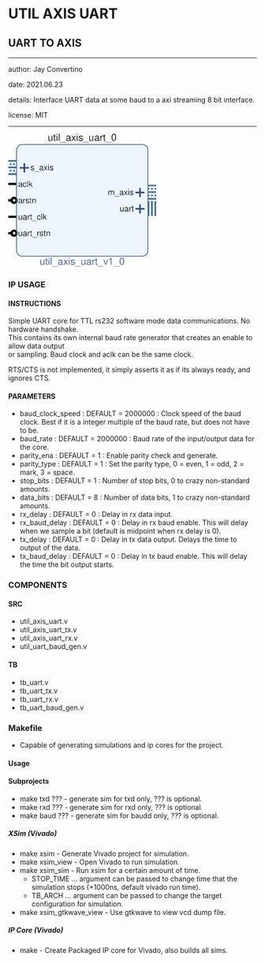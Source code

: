 # UTIL AXIS UART
## UART TO AXIS
---

   author: Jay Convertino   
   
   date: 2021.06.23  
   
   details: Interface UART data at some baud to a axi streaming 8 bit interface.   
   
   license: MIT   
   
---

![rtl_img](./rtl.png)

### IP USAGE
#### INSTRUCTIONS

Simple UART core for TTL rs232 software mode data communications. No hardware handshake.  
This contains its own internal baud rate generator that creates an enable to allow data output  
or sampling. Baud clock and aclk can be the same clock.  

RTS/CTS is not implemented, it simply asserts it as if its always ready, and ignores CTS.

#### PARAMETERS
* baud_clock_speed : DEFAULT = 2000000 : Clock speed of the baud clock. Best if it is a integer multiple of the baud rate, but does not have to be.
* baud_rate : DEFAULT = 2000000 : Baud rate of the input/output data for the core.
* parity_ena : DEFAULT = 1 : Enable parity check and generate.
* parity_type : DEFAULT = 1 : Set the parity type, 0 = even, 1 = odd, 2 = mark, 3 = space.
* stop_bits : DEFAULT = 1 : Number of stop bits, 0 to crazy non-standard amounts.
* data_bits : DEFAULT = 8 : Number of data bits, 1 to crazy non-standard amounts.
* rx_delay : DEFAULT = 0 : Delay in rx data input.
* rx_baud_delay : DEFAULT = 0 : Delay in rx baud enable. This will delay when we sample a bit (default is midpoint when rx delay is 0).
* tx_delay : DEFAULT = 0 : Delay in tx data output. Delays the time to output of the data.
* tx_baud_delay : DEFAULT = 0 : Delay in tx baud enable. This will delay the time the bit output starts.

### COMPONENTS
#### SRC

* util_axis_uart.v
* util_axis_uart_tx.v
* util_axis_uart_rx.v
* util_uart_baud_gen.v
  
#### TB

* tb_uart.v
* tb_uart_tx.v
* tb_uart_rx.v
* tb_uart_baud_gen.v
  
### Makefile

* Capable of generating simulations and ip cores for the project.

#### Usage

#### Subprojects

* make txd  ??? - generate sim for txd only, ??? is optional.
* make rxd  ??? - generate sim for rxd only, ??? is optional.
* make baud ??? - generate sim for baudd only, ??? is optional.

##### XSim (Vivado)

* make xsim      - Generate Vivado project for simulation.
* make xsim_view - Open Vivado to run simulation.
* make xsim_sim  - Run xsim for a certain amount of time.
  * STOP_TIME ... argument can be passed to change time that the simulation stops (+1000ns, default vivado run time).
  * TB_ARCH ... argument can be passed to change the target configuration for simulation.
* make xsim_gtkwave_view - Use gtkwave to view vcd dump file.

##### IP Core (Vivado)

* make - Create Packaged IP core for Vivado, also builds all sims.
